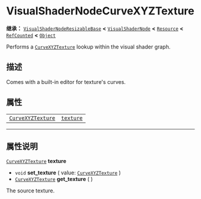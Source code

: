 <!-- ⚠ 请勿编辑本文件 ⚠ -->
<!-- 本文档使用脚本从 WeDot 引擎源码仓库生成。 -->
<!-- 生成脚本：https://github.com/WeDot-Engine/WeDot/tree/master/doc/tools/make_md.py； -->
<!-- 原文件：https://github.com/WeDot-Engine/WeDot/tree/master/doc/classes/VisualShaderNodeCurveXYZTexture.xml。 -->

<div id="_class_visualshadernodecurvexyztexture"></div>

# VisualShaderNodeCurveXYZTexture

**继承：** [`VisualShaderNodeResizableBase`](class_visualshadernoderesizablebase.md) **<** [`VisualShaderNode`](class_visualshadernode.md) **<** [`Resource`](class_resource.md) **<** [`RefCounted`](class_refcounted.md) **<** [`Object`](class_object.md)

Performs a [`CurveXYZTexture`](class_curvexyztexture.md) lookup within the visual shader graph.

## 描述

Comes with a built-in editor for texture's curves.

## 属性

|||
|:-:|:--|
| [`CurveXYZTexture`](class_curvexyztexture.md) | [`texture`](class_visualshadernodecurvexyztexture.md#class_visualshadernodecurvexyztexture_property_texture) |

<!-- rst-class:: classref-section-separator -->

---

## 属性说明

<div id="_class_visualshadernodecurvexyztexture_property_texture"></div>

[`CurveXYZTexture`](class_curvexyztexture.md) **texture** <div id="class_visualshadernodecurvexyztexture_property_texture"></div>

- `void` **set_texture** ( value: [`CurveXYZTexture`](class_curvexyztexture.md) )
- [`CurveXYZTexture`](class_curvexyztexture.md) **get_texture** ( )

The source texture.

[^virtual]: 本方法通常需要用户覆盖才能生效。
[^const]: 本方法无副作用，不会修改该实例的任何成员变量。
[^vararg]: 本方法除了能接受在此处描述的参数外，还能够继续接受任意数量的参数。
[^constructor]: 本方法用于构造某个类型。
[^static]: 调用本方法无需实例，可直接使用类名进行调用。
[^operator]: 本方法描述的是使用本类型作为左操作数的有效运算符。
[^bitfield]: 这个值是由下列位标志构成位掩码的整数。
[^void]: 无返回值。

